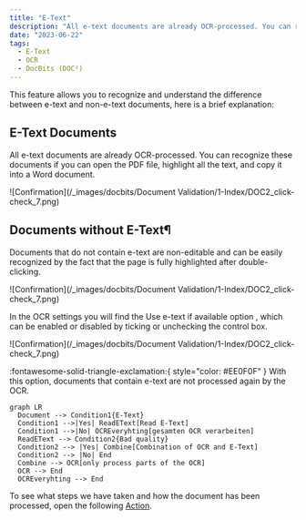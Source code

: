 ```yaml
---
title: "E-Text"
description: "All e-text documents are already OCR-processed. You can recognize these documents if you can open the PDF file, highlight all the text, and copy it into a Word document."
date: "2023-06-22"
tags:
  - E-Text
  - OCR
  - DocBits (DOC²)
---
```

This feature allows you to recognize and understand the difference between e-text and non-e-text documents, here is a brief explanation:

## E-Text Documents

All e-text documents are already OCR-processed. You can recognize these documents if you can open the PDF file, highlight all the text, and copy it into a Word document.

![Confirmation](/_images/docbits/Document Validation/1-Index/DOC2_click-check_7.png)

## Documents without E-Text¶

Documents that do not contain e-text are non-editable and can be easily recognized by the fact that the page is fully highlighted after double-clicking.

![Confirmation](/_images/docbits/Document Validation/1-Index/DOC2_click-check_7.png)

In the OCR settings you will find the Use e-text if available option , which can be enabled or disabled by ticking or unchecking the control box.

![Confirmation](/_images/docbits/Document Validation/1-Index/DOC2_click-check_7.png)

:fontawesome-solid-triangle-exclamation:{ style="color: #EE0F0F" }
With this option, documents that contain e-text are not processed again by the OCR.

``` mermaid
graph LR
  Document --> Condition1{E-Text}
  Condition1 -->|Yes| ReadEText[Read E-Text]
  Condition1 -->|No| OCREveryhting[gesamten OCR verarbeiten]
  ReadEText --> Condition2{Bad quality}
  Condition2 --> |Yes| Combine[Combination of OCR and E-Text]
  Condition2 --> |No| End
  Combine --> OCR[only process parts of the OCR]
  OCR --> End
  OCREveryhting --> End
```

To see what steps we have taken and how the document has been processed, open the following [Action](image).